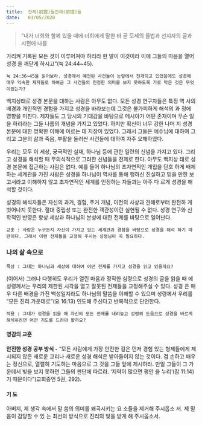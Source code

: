 ```yaml
---
title:  전제(前提)들전제(前提)들
date:   03/05/2020
---
```


> <p></p>
> “내가 너희와 함께 있을 때에 너희에게 말한 바 곧 모세의 율법과 선지자의 글과 시편에 나를
가리켜 기록된 모든 것이 이루어져야 하리라 한 말이 이것이라 이에 그들의 마음을 열어 성경
을 깨닫게 하시고”(눅 24:44~45).

`눅 24:36~45을 읽어보라. 성경에서 예언된 사건들이 눈앞에서 전개되고 있었음에도
성경에 매우 익숙한 제자들로 하여금 그 사건들의 진정한 의미를 보지 못하도록 가로
막은 것은 무엇이었는가?`

백지상태로 성경 본문을 대하는 사람은 아무도 없다. 모든 성경 연구자들은 특정 역
사의 배경과 개인적인 경험을 가지고 성경을 바라보는데 그것은 불가피하게 해석의 과
정에 영향을 미친다. 제자들도 그 당시의 기대감을 바탕으로 메시아가 어떤 존재이며
무슨 일을 하리라는 그들 나름의 개념을 가지고 있었다. 하지만 확신이 너무 강한 나머
지 성경 본문에 대한 명확한 이해에 이르는 데 지장이 있었다. 그래서 그들은 예수님에
대하여 그리고 그분의 삶과 죽음, 부활을 둘러싼 사건들에 대하여 자주 오해하였다.

우리는 모두 이 세상, 궁극적인 실재, 하나님 등에 관한 일련의 신념을 가지고 있다.
그리고 성경을 해석할 때 무의식적으로 그러한 신념들을 전제로 한다. 아무도 백지상
태로 성경 본문에 접근하는 사람은 없다. 예를 들어 하나님의 초자연적인 개입을 단호
하게 배제하는 세계관을 가진 사람은 성경을 하나님이 역사를 통해 행하신 진실하고
믿을 만한 보고서라고 이해하지 않고 초자연적인 세계를 인정하는 자들과는 아주 다
르게 성경을 해석할 것이다.

성경의 해석자들은 자신의 과거, 경험, 주거 개념, 이전의 사상과 견해로부터 완전하
게 벗어나지 못한다. 절대 중립성 또는 완전한 객관성이란 실현될 수 없다. 성경 연구와
신학적인 반영은 항상 세상과 하나님의 본성에 대한 전제를 바탕으로 일어난다.

`교훈 : 사람은 누구든지 자신이 가지고 있는 세계관과 경험을 바탕으로 성경을 해석
하기 마련이다. 그래서 이런 전제들을 교정해 주시는 성령님이 꼭 필요하다.`

### 나의 삶 속으로

`묵상 : 그대는 하나님과 세상에 대하여 어떤 전제를 가지고 성경을 읽고 있을까요?`

(이어서) 그러나 다행히도 우리가 열린 마음과 정직한 심령으로 성경의 글을 읽을 때
에 성령께서는 우리의 제한된 시각을 열고 잘못된 전제들을 교정해주실 수 있다. 성경
은 매우 다른 배경을 가진 백성일지라도 하나님의 말씀을 이해할 수 있으며 성령께서
우리를 “모든 진리 가운데로”(요 16:13) 인도해 주신다고 반복적으로 단언한다.

`적용 : 그대가 성경을 읽을 때 자신의 모든 전제를 내려놓고 성령의 도움으로 성경을
바르게 해석하려면 어떤 기도를 드려야 할까요?`

#### 영감의 교훈

**안전한 성경 공부 방식 -** “모든 사람에게 가장 안전한
길은 먼저 경험 있는 형제들에게 제시되지 않은 새로운
교리나 새로운 성경 해석은 받아들이지 않는 것이다. 겸
손하고 배우는 정신으로, 열렬히 기도하는 마음으로 그
것을 그들 앞에 제시하라. 만일 그들이 그 가운데서 빛을
보지 못하면 그들의 판단에 따르라. ‘지략이 많으면 평안
을 누리’(잠 11:14)기 때문이다”(교회증언 5권, 292).

#### 기 도

아버지, 제 생각 속에서 말
씀의 의미를 왜곡시키는 요
소들을 제거해 주시옵소
서. 제 믿음이 감당할 수 있
는 최선의 방식으로 진리의
빛을 받게 해 주시옵소서.
